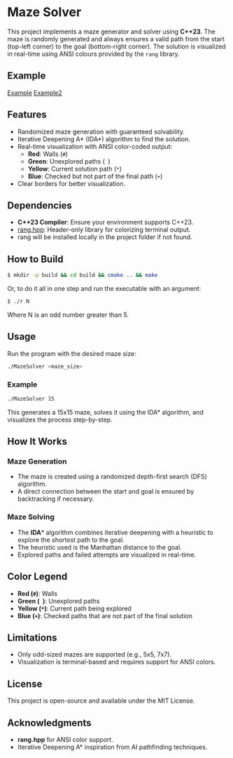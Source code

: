 # Maze Solver

This project implements a maze generator and solver using **C++23**. The maze is randomly generated and always ensures a valid path from the start (top-left corner) to the goal (bottom-right corner). The solution is visualized in real-time using ANSI colours provided by the `rang` library.

## Example

[Example](resources/CppMaze.gif)
[Example2](resources/CppMaze2.gif)

## Features
- Randomized maze generation with guaranteed solvability.
- Iterative Deepening A* (IDA*) algorithm to find the solution.
- Real-time visualization with ANSI color-coded output:
  - **Red**: Walls (`#`)
  - **Green**: Unexplored paths (` `)
  - **Yellow**: Current solution path (`*`)
  - **Blue**: Checked but not part of the final path (`+`)
- Clear borders for better visualization.

## Dependencies
- **C++23 Compiler**: Ensure your environment supports C++23.
- [rang.hpp](https://github.com/agauniyal/rang): Header-only library for colorizing terminal output.
- rang will be installed locally in the project folder if not found.

## How to Build

```bash
$ mkdir -p build && cd build && cmake .. && make
```
Or, to do it all in one step and run the executable with an argument:

```bash
$ ./r N
```
Where N is an odd number greater than 5.

## Usage
Run the program with the desired maze size:

```bash
./MazeSolver <maze_size>
```

### Example
```bash
./MazeSolver 15
```
This generates a 15x15 maze, solves it using the IDA* algorithm, and visualizes the process step-by-step.

## How It Works
### Maze Generation
- The maze is created using a randomized depth-first search (DFS) algorithm.
- A direct connection between the start and goal is ensured by backtracking if necessary.

### Maze Solving
- The **IDA*** algorithm combines iterative deepening with a heuristic to explore the shortest path to the goal.
- The heuristic used is the Manhattan distance to the goal.
- Explored paths and failed attempts are visualized in real-time.

## Color Legend
- **Red (`#`)**: Walls
- **Green (` `)**: Unexplored paths
- **Yellow (`*`)**: Current path being explored
- **Blue (`+`)**: Checked paths that are not part of the final solution

## Limitations
- Only odd-sized mazes are supported (e.g., 5x5, 7x7).
- Visualization is terminal-based and requires support for ANSI colors.

## License
This project is open-source and available under the MIT License.

## Acknowledgments
- **rang.hpp** for ANSI color support.
- Iterative Deepening A* inspiration from AI pathfinding techniques.
